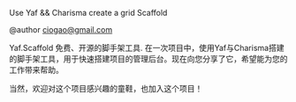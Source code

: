 Use Yaf && Charisma create a grid Scaffold

@author ciogao@gmail.com


Yaf.Scaffold 免费、开源的脚手架工具.
在一次项目中，使用Yaf与Charisma搭建的脚手架工具，用于快速搭建项目的管理后台。现在向您分享了它，希望能为您的工作带来帮助。

当然，欢迎对这个项目感兴趣的童鞋，也加入这个项目！